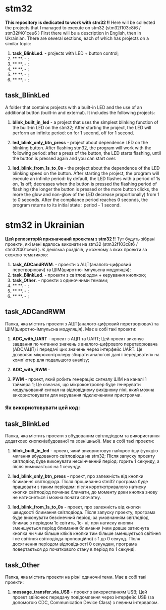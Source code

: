 # stm32


**This repository is dedicated to work with stm32 !!**
Here will be collected the projects that I managed to execute on stm32 (stm32f103c8t6 / stm32f401ceu6 ) First there will be a description in English, then in Ukrainian. There are several sections, each of which has projects on a similar topic:

1. **task_BlinkLed**. - projects with LED + button control;
2. ** **. - ;
3. ** **. - ;
4. ** **. - ;
5. ** **. - ;
6. ** **. - ; 


## task_BlinkLed 
A folder that contains projects with a built-in LED and the use of an additional button (built-in and external).
It includes the following projects:

1. **blink_built_in_led** - a project that uses the simplest blinking function of the built-in LED on the stm32;
After starting the project, the LED will perform an infinite period: on for 1 second, off for 1 second. 
   
2. **led_blink_only_btn_press** - project about dependence LED on the blinking button.
After flashing stm32, the program will work with the following period: after a press of the button, the LED starts flashing, until the button is pressed again and you can start over.


3. **led_blink_from_1s_to_0s** - the project about the dependence of the LED blinking speed on the button.
After starting the project, the program will execute an infinite period: by default, the LED flashes with a period of 1s on, 1s off; decreases when the button is pressed
the flashing period of flashing (the longer the button is pressed or the more button clicks, the more the glow and non-glow of the LED decrease proportionally) from 1 to 0 seconds.
 After the compliance period reaches 0 seconds, the program returns to its initial state : period - 1 second.




# stm32 in Ukrainian

**Цей репозиторій призначений проектам з stm32 !!**
Тут будуть зібрані проекти, які мені вдалось виконати на stm32 (stm32f103c8t6 / stm32f401ceu6 ). Є декілька розділів, у кожному з яких проекти за схожою тематикою:

1. **task_ADCandRWM**. - проекти з АЦП(аналого-цифровий перетворювач) та ШІМ(широтно-імпульсна модуляція);
2. **task_BlinkLed**. - проекти з світлодіодом + керування кнопкою;
3. **task_Other**. - проекти з одиночними темами;
4. ** **. - ;
5. ** **. - ;
6. ** **. - ; 



## task_ADCandRWM
Папка, яка містить проекти з АЦП(аналого-цифровий перетворювач) та ШІМ(широтно-імпульсна модуляція).
Має в собі такі проекти:

1. **ADC_with_UART** - проект з АЦП та UART; 
Цей проект виконує завдання по читанню значень з аналого-цифрового перетворювача (ADC/АЦП) і передачі цих значень через інтерфейс UART. Це дозволяє мікроконтролеру збирати аналогові дані і передавати їх на комп'ютер для подальшого аналізу;

2. **ADC_with_RWM** - 

3. **PWM** - проект, який робить генерацію сигналу ШІМ на каналі 1 таймера 1; 
Це означає, що мікроконтролер буде генерувати модульований сигнал на відповідному вихідному піні, який можна використовувати для керування підключеними пристроями.


### Як використовувати цей код:





## task_BlinkLed 
Папка, яка містить проекти з вбудованим світлодіодом та використання додатково кнопки(вбудованої та зовнішньої).
Має в собі такі проекти:

1. **blink_built_in_led** - проект, який використовує найпростішу функцію мигання вбудованого світлодіода на stm32;
Після запуску проекту світлодіод буде виконувати нескінченний період: горить 1 секунду, а після вимикається на 1 секунду.
   
2. **led_blink_only_btn_press** - проект, про залежність від кнопки блимання світлодіода.
Після прошивання stm32 програма буде працювати з таким періодом: після короткотривалого натиску кнопки світлодіод починає блимати,
до моменту доки кнопка знову не натиснеться і можна почати спочатку.

3. **led_blink_from_1s_to_0s** - проект, про залежність від кнопки швидкості блимання світлодіода.
Після запуску проекту, програма буде виконувати безкінечний період: за умовчанням світлодіод блимає з періодом 1с світить, 1с- ні; при натиску кнопки зменшується
період блимання блимання (чим довше затиснута кнопка чи чим більше кліків кнопки тим більше зменшується світіння і не світіння світлодіода пропорційно) з 1 до 0 секунд.
Після досягнення періодом відповідності 0 секундам, програма повертається до початкового стану в період по 1 секунді.



## task_Other
Папка, яка містить проекти на різні одиночні теми. Має в собі такі проекти:

1. **message_transfer_via_USB** - проект з використанням USB;
Цей проект здійснює передачу повідомлення через інтерфейс USB (за допомогою CDC, Communication Device Class) з певним інтервалом.


